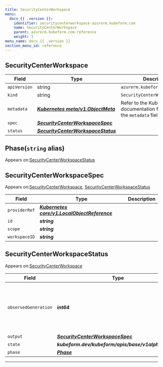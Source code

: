 ```yaml
---
title: SecurityCenterWorkspace
menu:
  docs_{{ .version }}:
    identifier: securitycenterworkspace-azurerm.kubeform.com
    name: SecurityCenterWorkspace
    parent: azurerm.kubeform.com-reference
    weight: 1
menu_name: docs_{{ .version }}
section_menu_id: reference
---
```


## SecurityCenterWorkspace
| Field | Type | Description |
| ------ | ----- | ----------- |
| `apiVersion` | string | `azurerm.kubeform.com/v1alpha1` |
|    `kind` | string | `SecurityCenterWorkspace` |
| `metadata` | ***[Kubernetes meta/v1.ObjectMeta](https://kubernetes.io/docs/reference/generated/kubernetes-api/v1.13/#objectmeta-v1-meta)***|Refer to the Kubernetes API documentation for the fields of the `metadata` field.|
| `spec` | ***[SecurityCenterWorkspaceSpec](#securitycenterworkspacespec)***||
| `status` | ***[SecurityCenterWorkspaceStatus](#securitycenterworkspacestatus)***||
## Phase(`string` alias)

Appears on:[SecurityCenterWorkspaceStatus](#securitycenterworkspacestatus)

## SecurityCenterWorkspaceSpec

Appears on:[SecurityCenterWorkspace](#securitycenterworkspace), [SecurityCenterWorkspaceStatus](#securitycenterworkspacestatus)

| Field | Type | Description |
| ------ | ----- | ----------- |
| `providerRef` | ***[Kubernetes core/v1.LocalObjectReference](https://kubernetes.io/docs/reference/generated/kubernetes-api/v1.13/#localobjectreference-v1-core)***||
| `id` | ***string***||
| `scope` | ***string***||
| `workspaceID` | ***string***||
## SecurityCenterWorkspaceStatus

Appears on:[SecurityCenterWorkspace](#securitycenterworkspace)

| Field | Type | Description |
| ------ | ----- | ----------- |
| `observedGeneration` | ***int64***| ***(Optional)*** Resource generation, which is updated on mutation by the API Server.|
| `output` | ***[SecurityCenterWorkspaceSpec](#securitycenterworkspacespec)***| ***(Optional)*** |
| `state` | ***kubeform.dev/kubeform/apis/base/v1alpha1.State***| ***(Optional)*** |
| `phase` | ***[Phase](#phase)***| ***(Optional)*** |
---
